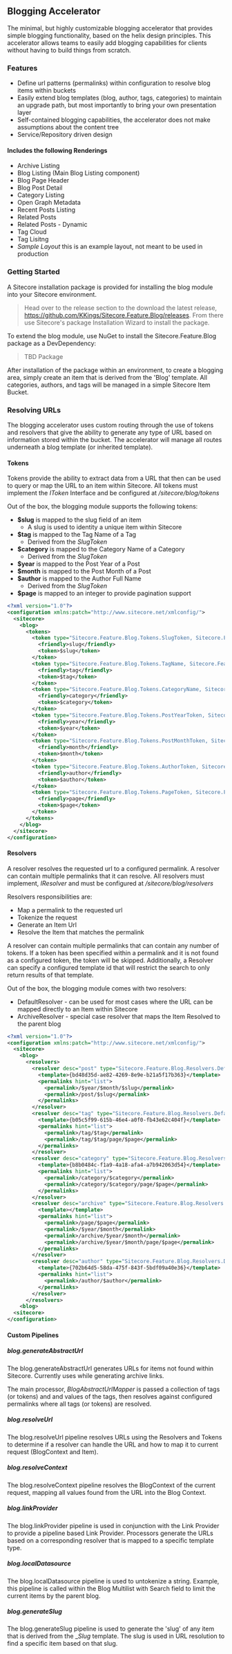 ﻿## Blogging Accelerator

The minimal, but highly customizable blogging accelerator that provides simple blogging functionality, based on the helix 
design principles. This accelerator allows teams to easily add blogging capabilities for clients without having to build things
from scratch.


### Features

* Define url patterns (permalinks) within configuration to resolve blog items within buckets
* Easily extend blog templates (blog, author, tags, categories) to maintain an upgrade path, but most importantly to bring your own presentation layer
* Self-contained blogging capabilities, the accelerator does not make assumptions about the content tree
* Service/Repository driven design

#### Includes the following Renderings

* Archive Listing
* Blog Listing (Main Blog Listing component)
* Blog Page Header
* Blog Post Detail
* Category Listing
* Open Graph Metadata
* Recent Posts Listing
* Related Posts
* Related Posts - Dynamic
* Tag Cloud
* Tag Lisitng
* _Sample Layout_ this is an example layout, not meant to be used in production

### Getting Started

A Sitecore installation package is provided for installing the blog module into your Sitecore environment.

> Head over to the release section to the download the latest release, https://github.com/KKings/Sitecore.Feature.Blog/releases. From there use Sitecore's package Installation Wizard to install the package.

To extend the blog module, use NuGet to install the Sitecore.Feature.Blog package as a DevDependency:

> TBD Package


After installation of the package within an environment, to create a blogging area, simply create an item that is derived from the 'Blog' template. All categories, authors, and tags will be managed in a simple Sitecore Item Bucket. 

### Resolving URLs

The blogging accelerator uses custom routing through the use of tokens and resolvers that give the ability to generate any type of URL based on information stored within the bucket. The accelerator will manage all routes underneath a blog template (or inherited template).

#### Tokens

Tokens provide the ability to extract data from a URL that then can be used to query or map the URL to an item within Sitecore. All tokens must implement the _IToken_ Interface and be configured at _/sitecore/blog/tokens_

Out of the box, the blogging module supports the following tokens:

* **$slug** is mapped to the slug field of an item
  *  A slug is used to identity a unique item within Sitecore
* **$tag** is mapped to the Tag Name of a Tag
  * Derived from the _SlugToken_
* **$category** is mapped to the Category Name of a Category
  * Derived from the _SlugToken_
* **$year** is mapped to the Post Year of a Post
* **$month** is mapped to the Post Month of a Post
* **$author** is mapped to the Author Full Name
  * Derived from the _SlugToken_
* **$page** is mapped to an integer to provide pagination support
```xml
<?xml version="1.0"?>
<configuration xmlns:patch="http://www.sitecore.net/xmlconfig/">
  <sitecore>
    <blog>
      <tokens>
        <token type="Sitecore.Feature.Blog.Tokens.SlugToken, Sitecore.Feature.Blog">
          <friendly>slug</friendly>
          <token>$slug</token>
        </token>
        <token type="Sitecore.Feature.Blog.Tokens.TagName, Sitecore.Feature.Blog">
          <friendly>tag</friendly>
          <token>$tag</token>
        </token>
        <token type="Sitecore.Feature.Blog.Tokens.CategoryName, Sitecore.Feature.Blog">
          <friendly>category</friendly>
          <token>$category</token>
        </token>
        <token type="Sitecore.Feature.Blog.Tokens.PostYearToken, Sitecore.Feature.Blog">
          <friendly>year</friendly>
          <token>$year</token>
        </token>
        <token type="Sitecore.Feature.Blog.Tokens.PostMonthToken, Sitecore.Feature.Blog">
          <friendly>month</friendly>
          <token>$month</token>
        </token>
        <token type="Sitecore.Feature.Blog.Tokens.AuthorToken, Sitecore.Feature.Blog">
          <friendly>author</friendly>
          <token>$author</token>
        </token>
        <token type="Sitecore.Feature.Blog.Tokens.PageToken, Sitecore.Feature.Blog">
          <friendly>page</friendly>
          <token>$page</token>
        </token>
      </tokens>
    </blog>
  </sitecore>
</configuration>
```


#### Resolvers

A resolver resolves the requested url to a configured permalink. A resolver can contain multiple permalinks that it can resolve. All resolvers must implement, _IResolver_ and must be configured at _/sitecore/blog/resolvers_

Resolvers responsibilities are:

* Map a permalink to the requested url
* Tokenize the request
* Generate an Item Url
* Resolve the Item that matches the permalink

A resolver can contain multiple permalinks that can contain any number of tokens. If a token has been specified within a permalink and it is not found as a configured token, the token will be skipped. Additionally, a Resolver can specify a configured template id that will restrict the search to only return results of that template.

Out of the box, the blogging module comes with two resolvers:

* DefaultResolver - can be used for most cases where the URL can be mapped directly to an Item within Sitecore
* ArchiveResolver - special case resolver that maps the Item Resolved to the parent blog

```xml
<?xml version="1.0"?>
<configuration xmlns:patch="http://www.sitecore.net/xmlconfig/">
  <sitecore>
    <blog>
      <resolvers>
        <resolver desc="post" type="Sitecore.Feature.Blog.Resolvers.DefaultResolver, Sitecore.Feature.Blog" resolve="true">
          <template>{bd48d35d-ae82-4269-8e9e-b21a5f17b363}</template>
          <permalinks hint="list">
            <permalink>/$year/$month/$slug</permalink>
            <permalink>/post/$slug</permalink>
          </permalinks>
        </resolver>
        <resolver desc="tag" type="Sitecore.Feature.Blog.Resolvers.DefaultResolver, Sitecore.Feature.Blog" resolve="true">
          <template>{b05c5f99-615b-46e4-a0f0-fb43e62c404f}</template>
          <permalinks hint="list">
            <permalink>/tag/$tag</permalink>
            <permalink>/tag/$tag/page/$page</permalink>
          </permalinks>
        </resolver>
        <resolver desc="category" type="Sitecore.Feature.Blog.Resolvers.DefaultResolver, Sitecore.Feature.Blog" resolve="true">
          <template>{b8b0484c-f1a9-4a18-afa4-a7b942063d54}</template>
          <permalinks hint="list">
            <permalink>/category/$category</permalink>
            <permalink>/category/$category/page/$page</permalink>
          </permalinks>
        </resolver>
        <resolver desc="archive" type="Sitecore.Feature.Blog.Resolvers.ArchiveResolver, Sitecore.Feature.Blog" resolve="true">
          <template></template>
          <permalinks hint="list">
            <permalink>/page/$page</permalink>
            <permalink>/$year/$month</permalink>
            <permalink>/archive/$year/$month</permalink>
            <permalink>/archive/$year/$month/page/$page</permalink>
          </permalinks>
        </resolver>
        <resolver desc="author" type="Sitecore.Feature.Blog.Resolvers.DefaultResolver, Sitecore.Feature.Blog" resolve="true">
          <template>{702b64d5-58da-475f-843f-5bdf09a40e36}</template>
          <permalinks hint="list">
            <permalink>/author/$author</permalink>
          </permalinks>
        </resolver>
      </resolvers>   
    <blog>
  <sitecore>
</configuration>
```


#### Custom Pipelines

##### blog.generateAbstractUrl

The blog.generateAbstractUrl generates URLs for items not found within Sitecore. Currently uses while generating archive links.

The main processor, _BlogAbstractUrlMapper_ is passed a collection of tags (or tokens) and and values of the tags, then resolves 
against configured permalinks where all tags (or tokens) are resolved.


##### blog.resolveUrl

The blog.resolveUrl pipeline resolves URLs using the Resolvers and Tokens to determine if a resolver can handle the URL and 
how to map it to current request (BlogContext and Item).


##### blog.resolveContext

The blog.resolveContext pipeline resolves the BlogContext of the current request, mapping all values found from the URL into the Blog Context.


##### blog.linkProvider

The blog.linkProvider pipeline is used in conjunction with the Link Provider to provide a pipeline based
Link Provider. Processors generate the URLs based on a corresponding resolver that is mapped to a specific template
type.

##### blog.localDatasource

The blog.localDatasource pipeline is used to untokenize a string. Example, this pipeline is called within the Blog Multilist with Search
field to limit the current items by the parent blog.

##### blog.generateSlug

The blog.generateSlug pipeline is used to generate the 'slug' of any item that is derived from the __Slug_ template. The slug is used in 
URL resolution to find a specific item based on that slug.
